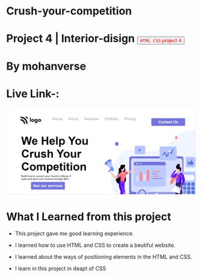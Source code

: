 # Crush-your-competition

# Project 4 | Interior-disign <a><button name="button" style = "color: red" onclick="https:">`HTML CSS` project 4</button></a>
# By mohanverse

# Live Link-: []( Crush-your-competition)

![project 4](./assets/Screenshot%20(70).png)

# What I Learned from this project

* This project gave me good learning experience.

* I learned how to use HTML and CSS to create a beutiful website.

* I learned about the ways of positioning elements in the HTML and CSS.
* I learn in this project in deapt of CSS


